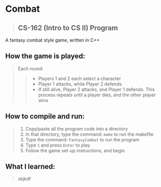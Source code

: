 # Combat
> ## CS-162 (Intro to CS II) Program  

A fantasy combat style game, written in C++

## How the game is played:
> Each round:
> > - Players 1 and 2 each select a character
> > - Player 1 attacks, while Player 2 defends.
> > - If still alive, Player 2 attacks, and Player 1 defends.
> This process repeats until a player dies, and the other player wins

## How to compile and run:
> 1. Copy/paste all the program code into a directory
> 2. In that directory, type the command: `make` to run the makefile
> 3. Type the command: `FantasyCombat` to run the program
> 4. Type `1` and press `Enter` to play
> 5. Follow the game set-up instructions, and begin

## What I learned:
> skjkdf
